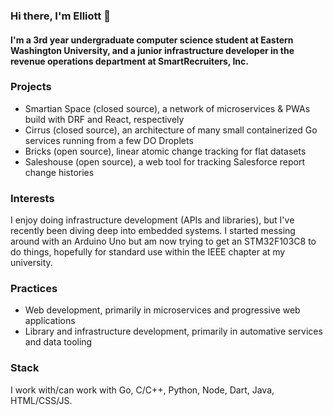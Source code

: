 ### Hi there, I'm Elliott 👋

#### I'm a 3rd year undergraduate computer science student at Eastern Washington University, and a junior infrastructure developer in the revenue operations department at SmartRecruiters, Inc.

### Projects

- Smartian Space (closed source), a network of microservices & PWAs build with DRF and React, respectively
- Cirrus (closed source), an architecture of many small containerized Go services running from a few DO Droplets
- Bricks (open source), linear atomic change tracking for flat datasets
- Saleshouse (open source), a web tool for tracking Salesforce report change histories

### Interests

I enjoy doing infrastructure development (APIs and libraries), but I've recently been diving deep into embedded systems. I started messing around with an Arduino Uno but am now trying to get an STM32F103C8 to do things, hopefully for standard use within the IEEE chapter at my university.

### Practices

- Web development, primarily in microservices and progressive web applications
- Library and infrastructure development, primarily in automative services and data tooling

### Stack

I work with/can work with Go, C/C++, Python, Node, Dart, Java, HTML/CSS/JS.
